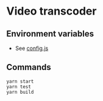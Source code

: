 # Video transcoder

## Environment variables

- See [config.js](./src/config.js)

## Commands

```
yarn start
yarn test
yarn build
```
